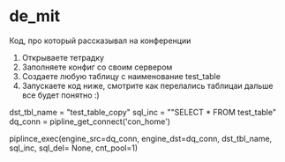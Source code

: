 # de_mit
 Код, про который рассказывал на конференции
 
1. Открываете тетрадку
2. Заполняете конфиг со своим сервером
3. Создаете любую таблицу c наименование test_table
4. Запускаете код ниже, смотрите как перелались таблицаи дальше все будет понятно :)

 
dst_tbl_name = "test_table_copy"
sql_inc = ""SELECT * FROM test_table"
dq_conn = pipline_get_connect('con_home')

piplince_exec(engine_src=dq_conn, engine_dst=dq_conn, dst_tbl_name, sql_inc, sql_del= None, cnt_pool=1)
 
